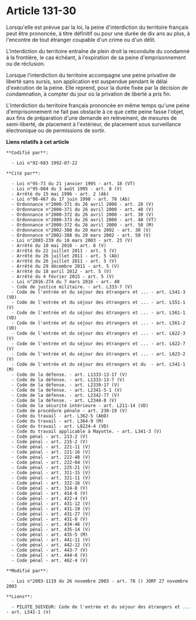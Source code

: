# Article 131-30

Lorsqu'elle est prévue par la loi, la peine d'interdiction du territoire français peut être prononcée, à titre définitif ou
pour une durée de dix ans au plus, à l'encontre de tout étranger coupable d'un crime ou d'un délit.

L'interdiction du territoire entraîne de plein droit la reconduite du condamné à la frontière, le cas échéant, à l'expiration
de sa peine d'emprisonnement ou de réclusion.

Lorsque l'interdiction du territoire accompagne une peine privative de liberté sans sursis, son application est suspendue
pendant le délai d'exécution de la peine. Elle reprend, pour la durée fixée par la décision de condamnation, à compter du
jour où la privation de liberté a pris fin.

L'interdiction du territoire français prononcée en même temps qu'une peine d'emprisonnement ne fait pas obstacle à ce que
cette peine fasse l'objet, aux fins de préparation d'une demande en relèvement, de mesures de semi-liberté, de placement à
l'extérieur, de placement sous surveillance électronique ou de permissions de sortir.

**Liens relatifs à cet article**

	**Codifié par**:

	  - Loi n°92-683 1992-07-22

	**Cité par**:

	  - Loi n°95-73 du 21 janvier 1995 - art. 18 (VT)
	  - Loi n°95-884 du 3 août 1995 - art. 8 (V)
	  - Arrêté du 15 mai 1996 - art. 2 (Ab)
	  - Loi n°98-467 du 17 juin 1998 - art. 78 (Ab)
	  - Ordonnance n°2000-371 du 26 avril 2000 - art. 28 (V)
	  - Ordonnance n°2000-371 du 26 avril 2000 - art. 48 (V)
	  - Ordonnance n°2000-372 du 26 avril 2000 - art. 30 (V)
	  - Ordonnance n°2000-373 du 26 avril 2000 - art. 48 (VT)
	  - Ordonnance n°2000-372 du 26 avril 2000 - art. 50 (M)
	  - Ordonnance n°2002-388 du 20 mars 2002 - art. 30 (V)
	  - Ordonnance n°2002-388 du 20 mars 2002 - art. 50 (V)
	  - Loi n°2003-239 du 18 mars 2003 - art. 23 (V)
	  - Arrêté du 10 mai 2010 - art. 8 (V)
	  - Arrêté du 22 juillet 2011 - art. 5 (V)
	  - Arrêté du 26 juillet 2011 - art. 5 (Ab)
	  - Arrêté du 26 juillet 2011 - art. 5 (V)
	  - Arrêté du 29 décembre 2011 - art. 5 (V)
	  - Arrêté du 18 avril 2012 - art. 5 (V)
	  - Arrêté du 4 février 2015 - art. 5 (V)
	  - Loi n°2016-274 du 7 mars 2016 - art. 40
	  - Code de justice militaire. - art. L333-7 (V)
	  - Code de l'entrée et du séjour des étrangers et ... - art. L541-3 (VD)
	  - Code de l'entrée et du séjour des étrangers et ... - art. L551-1 (V)
	  - Code de l'entrée et du séjour des étrangers et ... - art. L561-1 (VD)
	  - Code de l'entrée et du séjour des étrangers et ... - art. L561-2 (VD)
	  - Code de l'entrée et du séjour des étrangers et ... - art. L622-3 (V)
	  - Code de l'entrée et du séjour des étrangers et ... - art. L622-7 (V)
	  - Code de l'entrée et du séjour des étrangers et ... - art. L623-2 (V)
	  - Code de l'entrée et du séjour des étrangers et du  - art. L541-1 (M)
	  - Code de la défense. - art. L1333-13-17 (V)
	  - Code de la défense. - art. L1333-13-7 (V)
	  - Code de la défense. - art. L2339-17 (V)
	  - Code de la défense. - art. L2341-5-1 (V)
	  - Code de la défense. - art. L2342-77 (V)
	  - Code de la défense. - art. L2344-8 (V)
	  - Code de la sécurité intérieure - art. L211-14 (VD)
	  - Code de procédure pénale - art. 230-19 (V)
	  - Code du travail - art. L362-5 (AbD)
	  - Code du travail - art. L364-9 (M)
	  - Code du travail - art. L8224-4 (VD)
	  - Code du travail applicable à Mayotte. - art. L341-3 (V)
	  - Code pénal - art. 213-2 (V)
	  - Code pénal - art. 215-2 (V)
	  - Code pénal - art. 221-11 (V)
	  - Code pénal - art. 221-16 (V)
	  - Code pénal - art. 222-48 (V)
	  - Code pénal - art. 222-64 (V)
	  - Code pénal - art. 225-21 (V)
	  - Code pénal - art. 311-15 (V)
	  - Code pénal - art. 321-11 (V)
	  - Code pénal - art. 322-16 (V)
	  - Code pénal - art. 324-8 (V)
	  - Code pénal - art. 414-6 (V)
	  - Code pénal - art. 422-4 (V)
	  - Code pénal - art. 431-12 (V)
	  - Code pénal - art. 431-19 (V)
	  - Code pénal - art. 431-27 (V)
	  - Code pénal - art. 431-8 (V)
	  - Code pénal - art. 434-46 (V)
	  - Code pénal - art. 435-14 (V)
	  - Code pénal - art. 435-5 (M)
	  - Code pénal - art. 441-11 (V)
	  - Code pénal - art. 442-12 (V)
	  - Code pénal - art. 443-7 (V)
	  - Code pénal - art. 444-8 (V)
	  - Code pénal - art. 462-4 (V)

	**Modifié par**:

	  - Loi n°2003-1119 du 26 novembre 2003 - art. 78 () JORF 27 novembre 2003

	**Liens**:

	  - PILOTE_SUIVEUR: Code de l'entrée et du séjour des étrangers et ... - art. L541-1 (V)
